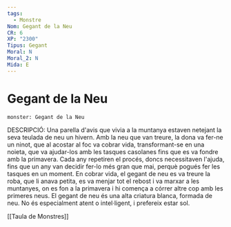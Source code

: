 ```yaml
---
tags:
  - Monstre
Nom: Gegant de la Neu
CR: 6
XP: "2300"
Tipus: Gegant
Moral: N
Moral_2: N
Mida: E
---
```

# Gegant de la Neu

```statblock
monster: Gegant de la Neu
```

DESCRIPCIÓ: 
Una parella d'avis que vivia a la muntanya estaven netejant la seva teulada de neu un hivern. Amb la neu que van treure, la dona va fer-ne un ninot, que al acostar al foc va cobrar vida, transformant-se en una noieta, que va ajudar-los amb les tasques casolanes fins que es va fondre amb la primavera. Cada any repetiren el procés, doncs necessitaven l'ajuda, fins que un any van decidir fer-lo més gran que mai, perquè pogués fer les tasques en un moment. En cobrar vida, el gegant de neu es va treure la roba, que li anava petita, es va menjar tot el rebost i va marxar a les muntanyes, on es fon a la primavera i hi comença a córrer altre cop amb les primeres neus.
El gegant de neu és una alta criatura blanca, formada de neu. No és especialment atent o intel·ligent, i prefereix estar sol.

[[Taula de Monstres]]
